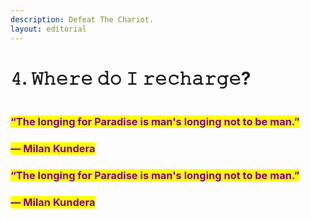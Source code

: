```yaml
---
description: Defeat The Chariot.
layout: editorial
---
```


# 𝟺. 𝚆𝚑𝚎𝚛𝚎 𝚍𝚘 𝙸 𝚛𝚎𝚌𝚑𝚊𝚛𝚐𝚎?

<figure><img src="../../../../../../.gitbook/assets/pexels-btgl-♡-11647090.jpg" alt=""><figcaption></figcaption></figure>

### <mark style="color:purple;">“The longing for Paradise is man's longing not to be man.”</mark>&#x20;

### <mark style="color:purple;">― Milan Kundera</mark>

### <mark style="color:purple;">“The longing for Paradise is man's longing not to be man.”</mark>&#x20;

### <mark style="color:purple;">― Milan Kundera</mark>
